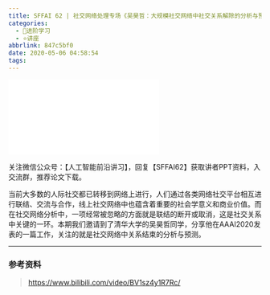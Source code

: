 ```yaml
---
title: SFFAI 62 | 社交网络处理专场《吴昊哲：大规模社交网络中社交关系解除的分析与预测》
categories:
  - 🌙进阶学习
  - ⭐讲座
abbrlink: 847c5bf0
date: 2020-05-06 04:58:54
tags:
---
```


<iframe src="//player.bilibili.com/player.html?aid=583068080&bvid=BV1sz4y1R7Rc&cid=187820127&p=1" scrolling="no" border="0" frameborder="no" framespacing="0" allowfullscreen="true"> </iframe>

<!--more-->

关注微信公众号：【人工智能前沿讲习】，回复【SFFAI62】获取讲者PPT资料，入交流群，推荐论文下载。

当前大多数的人际社交都已转移到网络上进行，人们通过各类网络社交平台相互进行联结、交流与合作，线上社交网络中也蕴含着重要的社会学意义和商业价值。而在社交网络分析中，一项经常被忽略的方面就是联结的断开或取消，这是社交关系中关键的一环。本期我们邀请到了清华大学的吴昊哲同学，分享他在AAAI2020发表的一篇工作，关注的就是社交网络中关系结束的分析与预测。

***

### 参考资料

> <https://www.bilibili.com/video/BV1sz4y1R7Rc/>
